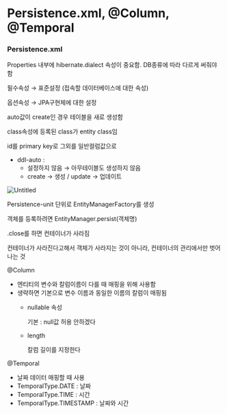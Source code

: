 # Persistence.xml, @Column, @Temporal

### Persistence.xml

Properties 내부에 hibernate.dialect 속성이 중요함. DB종류에 따라 다르게 써줘야 함 

필수속성 → 표준설정 (접속할 데이터베이스에 대한 속성)

옵션속성 → JPA구현체에 대한 설정 

auto값이 create인 경우 테이블을 새로 생성함 

class속성에 등록된 class가 entity class임

id를 primary key로 그외를 일반컬럼값으로 

- ddl-auto :
    - 설정하지 않음 → 아무테이블도 생성하지 않음
    - create → 생성     /      update → 업데이트

![Untitled](Persistence%20xml,%20@Column,%20@Temporal%207ddeb24dff7f4000b66962efa11f4404/Untitled.png)

Persistence-unit 단위로 EntityManagerFactory를 생성 

객체를 등록하려면 EntityManager.persist(객체명) 

.close를 하면 컨테이너가 사라짐 

컨테이너가 사라진다고해서 객체가 사라지는 것이 아니라, 컨테이너의 관리에서만 벗어나는 것 

@Column

- 엔티티의 변수와 칼럼이름이 다를 때 매핑을 위해 사용함
- 생략하면 기본으로 변수 이름과 동일한 이름의 칼럼이 매핑됨
    - nullable 속성
        
        기본 : null값 허용 안하겠다
        
    - length
        
        칼럼 길이를 지정한다
        

@Temporal 

- 날짜 데이터 매핑할 때 사용
- TemporalType.DATE : 날짜
- TemporalType.TIME : 시간
- TemporalType.TIMESTAMP : 날짜와 시간